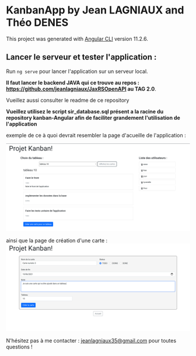 # KanbanApp by Jean LAGNIAUX and Théo DENES

This project was generated with [Angular CLI](https://github.com/angular/angular-cli) version 11.2.6.

## Lancer le serveur et tester l'application : 

Run `ng serve` pour lancer l'application sur un serveur local. 

**Il faut lancer le backend JAVA qui ce trouve au repos : https://github.com/jeanlagniaux/JaxRSOpenAPI au TAG 2.0**.

Vueillez aussi consulter le readme de ce repository

**Vueillez utilisez le script sir_database.sql présent a la racine du repository kanban-Angular afin de faciliter grandement l'utilisation de l'application**


exemple de ce à quoi devrait resembler la page d'acueille de l'application : 

![](https://github.com/jeanlagniaux/kanban-Angular/raw/master/img/home.png)

ainsi que la page de création d'une carte : 
![](https://github.com/jeanlagniaux/kanban-Angular/raw/master/img/createCard.png)

N'hésitez pas à me contacter : jeanlagniaux35@gmail.com pour toutes questions ! 
